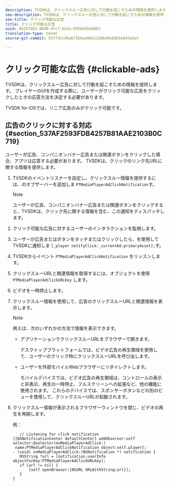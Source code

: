 ```yaml
---
description: TVSDKは、クリックスルー広告に対して行動を起こすための情報を提供します。 プレイヤーのUIを作成する際に、ユーザーがクリック可能な広告をクリックしたときの応答方法を決定する必要があります。
seo-description: TVSDKは、クリックスルー広告に対して行動を起こすための情報を提供します。 プレイヤーのUIを作成する際に、ユーザーがクリック可能な広告をクリックしたときの応答方法を決定する必要があります。
seo-title: クリック可能な広告
title: クリック可能な広告
uuid: 8b257483-8b90-47cf-be2a-095b6d5b8883
translation-type: tm+mt
source-git-commit: 557f42cd9a6f356aa99e13386d9e8d65e043a6af

---
```



# クリック可能な広告 {#clickable-ads}

TVSDKは、クリックスルー広告に対して行動を起こすための情報を提供します。 プレイヤーのUIを作成する際に、ユーザーがクリック可能な広告をクリックしたときの応答方法を決定する必要があります。

TVSDK for iOSでは、リニア広告のみがクリック可能です。

## 広告のクリックに対する対応 {#section_537AF2593FDB4257B81AAE2103B0C719}

ユーザーが広告、コンパニオンバナー広告または関連ボタンをクリックした場合、アプリは応答する必要があります。 TVSDKは、クリックのリンク先URLに関する情報を提供します。

1. TVSDKのイベントリスナーを設定し、クリックスルー情報を提供するには、のオブザーバーを追加しま `PTMediaPlayerAdClickNotification`す。

   >[!NOTE]
   >
   >ユーザーが広告、コンパニオンバナー広告または関連ボタンをクリックすると、TVSDKは、クリック先に関する情報を含む、この通知をディスパッチします。

1. クリック可能な広告に対するユーザーのインタラクションを監視します。
1. ユーザーが広告またはボタンをタッチまたはクリックしたら、を使用してTVSDKに通知しま `[_player notifyClick:_currentAd.primaryAsset];`す。
1. TVSDKからイベント `PTMediaPlayerAdClickNotification` をリッスンします。
1. クリックスルーURLと関連情報を取得するには、オブジェクトを使用 `PTMediaPlayerAdClickURLKey` します。
1. ビデオを一時停止します。
1. クリックスルー情報を使用して、広告のクリックスルーURLと関連情報を表示します。

   >[!NOTE]
   >
   >例えば、次のいずれかの方法で情報を表示できます。

   * アプリケーションでクリックスルーURLをブラウザーで開きます。

      デスクトッププラットフォームでは、ビデオ広告の再生領域を使用して、ユーザーのクリック時にクリックスルーURLを呼び出します。
   * ユーザーを外部モバイルWebブラウザーにリダイレクトします。

      モバイルデバイスでは、ビデオ広告の再生領域は、コントロールの表示と非表示、再生の一時停止、フルスクリーンへの拡張など、他の機能に使用されます。 これらのデバイスでは、スポンサーボタンなどの別のビューを使用して、クリックスルーURLが起動されます。

1. クリックスルー情報が表示されるブラウザーウィンドウを閉じ、ビデオの再生を再開します。

   例：

   ```
      // Listening for click notification  
   [[NSNotificationCenter defaultCenter] addObserver:self selector:@selector(onMediaPlayerAdClick:)  
    name:PTMediaPlayerAdClickNotification object:self.player]; 
   - (void) onMediaPlayerAdClick:(NSNotification *) notification { 
      NSString *url = [notification.userInfo objectForKey:PTMediaPlayerAdClickURLKey];  
      if (url != nil) { 
          [self openBrowser:[NSURL URLWithString:url]]; 
      } 
   } 
   ```
